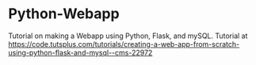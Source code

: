 # Python-Webapp
Tutorial on making a Webapp using Python, Flask, and mySQL. Tutorial at https://code.tutsplus.com/tutorials/creating-a-web-app-from-scratch-using-python-flask-and-mysql--cms-22972 
